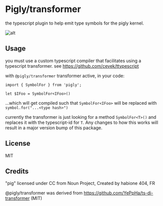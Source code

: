 # Pigly/transformer
the typescript plugin to help emit type symbols for the pigly kernel. 

![alt](https://avatars0.githubusercontent.com/u/50213493?s=400&u=65942b405a979397a2c358366db85c3d06f521f5&v=4)

## Usage

you must use a custom typescript compiler that facilitates using a typescript transformer. see 
https://github.com/cevek/ttypescript

with `@pigly/transformer` transformer active, in your code: 

```
import { SymbolFor } from 'pigly';

let $IFoo = SymbolFor<IFoo>() 
```
...which will get compiled such that `SymbolFor<IFoo>` will be replaced with `symbol.for("...<type hash>")`

currently the transformer is just looking for a method `SymbolFor<T>()` and replaces it with the typescript-id for `T`. Any changes to how this works will result in a major version bump of this package. 

## License
MIT

## Credits

"pig" licensed under CC from Noun Project, Created by habione 404, FR 

@pigly/transformer was derived from https://github.com/YePpHa/ts-di-transformer  (MIT)